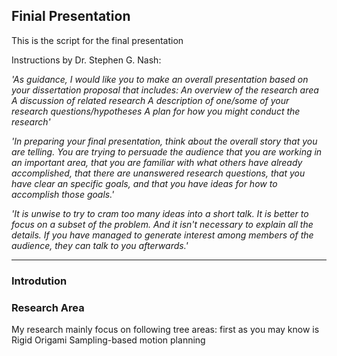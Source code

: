 ## Finial Presentation
This is the script for the final presentation

Instructions by Dr. Stephen G. Nash:

*'As guidance, I would like you to make an overall presentation based on your dissertation proposal that includes:
An overview of the research area
A discussion of related research
A description of one/some of your research questions/hypotheses
A plan for how you might conduct the research'*

*'In preparing your final presentation, think about the overall story that you are telling.  You are trying to persuade the audience that you are working in an important area, that you are familiar with what others have already accomplished, that there are unanswered research questions, that you have clear an specific goals, and that you have ideas for how to accomplish those goals.'*

*'It is unwise to try to cram too many ideas into a short talk.  It is better to focus on a subset of the problem.  And it isn't necessary to explain all the details.  If you have managed to generate interest among members of the audience, they can talk to you afterwards.'*

----

### Introdution

### Research Area
My research mainly focus on following tree areas: 
first as you may know is Rigid Origami
Sampling-based motion planning

